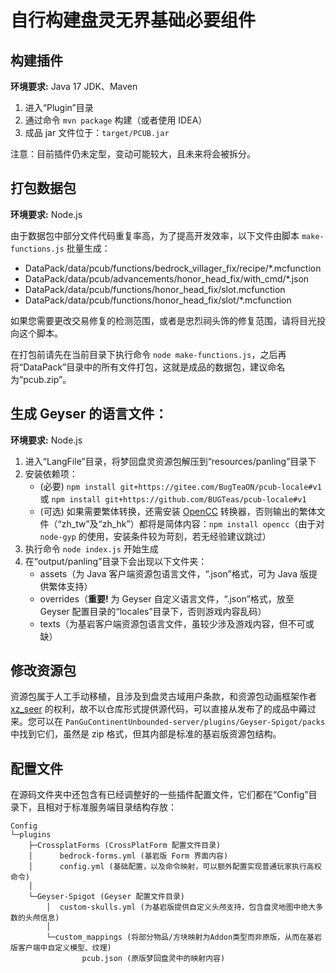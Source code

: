 # 自行构建盘灵无界基础必要组件

## 构建插件

**环境要求:** Java 17 JDK、Maven

1. 进入“Plugin”目录
2. 通过命令 `mvn package` 构建（或者使用 IDEA）
3. 成品 jar 文件位于：`target/PCUB.jar`

注意：目前插件仍未定型，变动可能较大，且未来将会被拆分。



## 打包数据包

**环境要求:** Node.js

由于数据包中部分文件代码重复率高，为了提高开发效率，以下文件由脚本 `make-functions.js` 批量生成：
- DataPack/data/pcub/functions/bedrock_villager_fix/recipe/*.mcfunction
- DataPack/data/pcub/advancements/honor_head_fix/with_cmd/*.json
- DataPack/data/pcub/functions/honor_head_fix/slot.mcfunction
- DataPack/data/pcub/functions/honor_head_fix/slot/*.mcfunction

如果您需要更改交易修复的检测范围，或者是忠烈祠头饰的修复范围，请将目光投向这个脚本。

在打包前请先在当前目录下执行命令 `node make-functions.js`，之后再将“DataPack”目录中的所有文件打包，这就是成品的数据包，建议命名为“pcub.zip”。



## 生成 Geyser 的语言文件：

**环境要求:** Node.js

1. 进入“LangFile”目录，将梦回盘灵资源包解压到“resources/panling”目录下
2. 安装依赖项：
   - (必要) `npm install git+https://gitee.com/BugTeaON/pcub-locale#v1` 或 `npm install git+https://github.com/BUGTeas/pcub-locale#v1`
   - (可选) 如果需要繁体转换，还需安装 [OpenCC](https://github.com/BYVoid/OpenCC) 转换器，否则输出的繁体文件（“zh_tw”及“zh_hk”）都将是简体内容：`npm install opencc`（由于对 `node-gyp` 的使用，安装条件较为苛刻，若无经验建议跳过）
3. 执行命令 `node index.js` 开始生成
4. 在“output/panling”目录下会出现以下文件夹：
   - assets（为 Java 客户端资源包语言文件，“.json”格式，可为 Java 版提供繁体支持）
   - overrides（**重要!** 为 Geyser 自定义语言文件，“.json”格式，放至 Geyser 配置目录的“locales”目录下，否则游戏内容乱码）
   - texts（为基岩客户端资源包语言文件，虽较少涉及游戏内容，但不可或缺）



## 修改资源包

资源包属于人工手动移植，且涉及到盘灵古域用户条款，和资源包动画框架作者 [xz_seer](https://space.bilibili.com/449714964) 的权利，故不以仓库形式提供源代码，可以直接从发布了的成品中薅过来。您可以在 `PanGuContinentUnbounded-server/plugins/Geyser-Spigot/packs` 中找到它们，虽然是 zip 格式，但其内部是标准的基岩版资源包结构。



## 配置文件

在源码文件夹中还包含有已经调整好的一些插件配置文件，它们都在“Config”目录下，且相对于标准服务端目录结构存放：
```
Config
└─plugins
    ├─CrossplatForms (CrossPlatForm 配置文件目录)
    │      bedrock-forms.yml (基岩版 Form 界面内容)
    │      config.yml (基础配置，以及命令映射，可以额外配置实现普通玩家执行高权命令)
    │
    └─Geyser-Spigot (Geyser 配置文件目录)
        │  custom-skulls.yml (为基岩版提供自定义头颅支持，包含盘灵地图中绝大多数的头颅信息)
        │
        └─custom_mappings (将部分物品/方块映射为Addon类型而非原版，从而在基岩版客户端中自定义模型、纹理)
                pcub.json (原版梦回盘灵中的映射内容)
```
